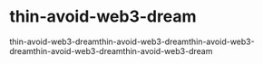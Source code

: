 # thin-avoid-web3-dream
thin-avoid-web3-dreamthin-avoid-web3-dreamthin-avoid-web3-dreamthin-avoid-web3-dreamthin-avoid-web3-dream
